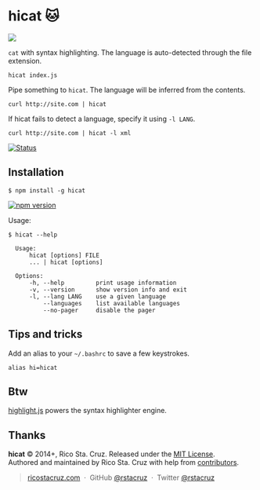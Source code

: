 # hicat :cat:

<img src="http://ricostacruz.com/hicat/hicat.gif">

`cat` with syntax highlighting. The language is auto-detected through the file 
extension.

    hicat index.js

Pipe something to `hicat`. The language will be inferred from the contents.

    curl http://site.com | hicat

If hicat fails to detect a language, specify it using `-l LANG`.

    curl http://site.com | hicat -l xml

[![Status](https://travis-ci.org/rstacruz/hicat.svg?branch=master)](https://travis-ci.org/rstacruz/hicat)  

Installation
------------

    $ npm install -g hicat

[![npm version](https://badge.fury.io/js/hicat.svg)](https://npmjs.org/package/hicat "View this project on npm")

Usage:

    $ hicat --help

      Usage:
          hicat [options] FILE
          ... | hicat [options]

      Options:
          -h, --help         print usage information
          -v, --version      show version info and exit
          -l, --lang LANG    use a given language
              --languages    list available languages
              --no-pager     disable the pager

Tips and tricks
---------------

Add an alias to your `~/.bashrc` to save a few keystrokes.

    alias hi=hicat

Btw
---

[highlight.js] powers the syntax highlighter engine.

Thanks
------

**hicat** © 2014+, Rico Sta. Cruz. Released under the [MIT License].<br>
Authored and maintained by Rico Sta. Cruz with help from [contributors].

> [ricostacruz.com](http://ricostacruz.com) &nbsp;&middot;&nbsp;
> GitHub [@rstacruz](https://github.com/rstacruz) &nbsp;&middot;&nbsp;
> Twitter [@rstacruz](https://twitter.com/rstacruz)

[MIT License]: http://mit-license.org/
[contributors]: http://github.com/rstacruz/hicat/contributors
[highlight.js]: http://highlightjs.org
